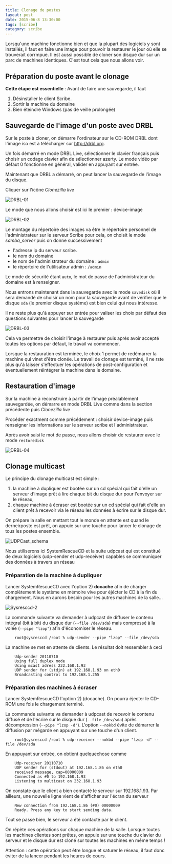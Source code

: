 ```yaml
---
title: Clonage de postes
layout: post
date: 2015-06-8 13:30:00
tags: [scribe]
category: scribe
---
```


Lorsqu'une machine fonctionne bien et que la plupart des logiciels y sont
installés, il faut en faire une image pour pouvoir la restaurer le jour où
elle se trouverait corrmpue. Il est aussi possible de cloner son disque dur
sur un parc de machines identiques. C'est tout cela que nous allons voir.

## Préparation du poste avant le clonage

**Cette étape est essentielle** : Avant de faire une sauvegarde, il faut

1.  Désinstaller le client Scribe.
1.  Sortir la machine du domaine
1.  Bien éteindre Windows (pas de veille prolongée)

## Sauvegarde de l'image d'un poste avec DRBL

Sur le poste à cloner, on démarre l'ordinateur sur le CD-ROM DRBL dont l'image
iso est à télécharger sur <http://drbl.org>.

Un fois démarré en mode DRBL Live, sélectionner le clavier français puis choisir
un codage clavier afin de sélectionner azerty. Le mode vidéo par défaut 0
fonctionne en général, valider en appuyant sur entrée.

Maintenant que DRBL a démarré, on peut lancer la sauvegarde de l'image du
disque.

Cliquer sur l'icône *Clonezilla live* 

![DRBL-01](figs/DRBL-01.png)

Le mode que nous allons choisir est ici le premier : device-image 

![DRBL-02](figs/DRBL-02.png)

Le montage du répertoire des images va être le répertoire personnel de
l'administrateur sur le serveur Scribe pour cela, on choisit le mode
*samba\_server* puis on donne successivement

-   l'adresse ip du serveur scribe.
-   le nom du domaine
-   le nom de l'administrateur du domaine : `admin`
-   le répertoire de l'utilisateur admin : `/admin`

Le mode de sécurité étant `auto`, le mot de passe de l'administrateur du domaine
est à renseigner.

Nous entrons maintenant dans la sauvegarde avec le mode `savedisk` où il sera
demandé de choisir un nom pour la sauvegarde avant de vérifier que le disque
`sda` (le premier disque système) est bien celui qui nous intéresse.

Il ne reste plus qu'à appuyer sur entrée pour valiser les choix par défaut des
questions suivantes pour lancer la sauvegarde 

![DRBL-03](figs/DRBL-03.png)

Cela va permettre de choisir l'image à restaurer puis après avoir accepté toutes
les options par défaut, le travail va commencer.

Lorsque la restauration est terminée, le choix 1 permet de redémarrer la machine
qui vinet d'être clonée. Le travail de clonage est terminé, il ne rste plus qu'à
laisser s'effectuer les opérations de post-configuration et éventuellement
réintégrer la machine dans le domaine.

## Restauration d'image

Sur la machine à reconstruire à partir de l'image préalablement sauvegardée, on
démarre en mode DRBL Live comme dans la section précédente puis *Clonezilla
live* 

Procéder exactment comme précédement : choisir device-image 
puis renseigner les informations sur le serveur scribe et l'administrateur.

Après avoir saisi le mot de passe, nous allons choisir de restaurer avec le mode
`restoredisk` 

![DRBL-04](figs/DRBL-04.png)

## Clonage multicast

Le principe du clonage multicast est simple :

1.  la machine à dupliquer est bootée sur un cd spécial qui fait d'elle un
    serveur d'image prêt à lire chaque bit du disque dur pour l'envoyer sur le
    réseau,
2.  chaque machine à écraser est bootée sur un cd spécial qui fait d'elle un
    client prêt à recevoir via le réseau les données à écrire sur le disque dur.

On prépare la salle en mettant tout le monde en attente est quand le
derneirposte est prêt, on appuie sur une touche pour lancer le clonage de tous
les postes ensemble.

![UDPCast_schema](figs/UDPCast_schema.png)

Nous utiliserons ici SystemRescueCD et la suite udpcast qui est constitué de
deux logiciels (udp-sender et udp-receiver) capables se communiquer des données
à travers un réseau

### Préparation de la machine à dupliquer

Lancer SystemRescueCD avec l'option 2) **docache**  afin
de charger complètement le système en mémoire vive pour éjécter le CD à la fin
du chargement. Nous en aurons besoin pour les autres machines de la salle...

![Sysresccd-2](figs/Sysresccd-2.png)

La commande suivante va demander à udpcast de diffuser le contenu intégral (bit
à bit) du disque dur (`--file /dev/sda`) mais compressé à la volée
(`--pipe "lzop"`) afin d'économiser le réseau.

```
    root@sysresccd /root % udp-sender --pipe "lzop" --file /dev/sda
```

La machine se met en attente de clients. Le résultat doit ressembler à ceci

        Udp-sender 20110710
        Using full duplex mode
        Using mcast adress 232.168.1.93
        UDP sender for (stdin) at 192.168.1.93 on eth0
        Broadcasting control to 192.168.1.255

### Préparation des machines à écraser

Lancer SystemRescueCD l'option 2) (docache). On pourra éjecter le CD-ROM une
fois le chargement terminé.

La commande suivante va demander à udpcast de recevoir le contenu diffusé et de
l'écrire sur le disque dur (`--file /dev/sda`) après décompression
(`--pipe "lzop -d"`). L'option `--nokbd` évite de démarrer la diffusion par
mégarde en appuyant sur une touche d'un client.

```
    root@sysresccd /root % udp-receiver --nokbd --pipe "lzop -d" --file /dev/sda
```

En appuyant sur entrée, on obtient quelquechose comme

        Udp-receiver 20110710
        UDP sender for (stdout) at 192.168.1.86 on eth0
        received message, cap=00000009
        Connected as #0 to 192.168.1.93
        Listening to multicast on 232.168.1.93

On constate que le client a bien contacté le serveur sur 192.168.1.93. Par
ailleurs, une nouvelle ligne vient de s'afficher sur l'écran du serveur

        New connection from 192.168.1.86 (#0) 00000009
        Ready. Press any key to start sending data.

Tout se passe bien, le serveur a été contacté par le client.

On répète ces opérations sur chaque machine de la salle. Lorsque toutes les
machines clientes sont prêtes, on appuie sur une touche du clavier du serveur et
le disque dur est cloné sur toutes les machines en même temps !

Attention : cette opération peut être longue et saturer le réseau, il faut donc
éviter de la lancer pendant les heures de cours.

